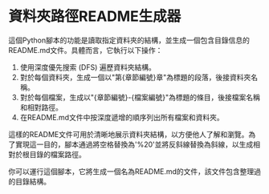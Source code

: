 # 資料夾路徑README生成器

這個Python腳本的功能是讀取指定資料夾的結構，並生成一個包含目錄信息的README.md文件。具體而言，它執行以下操作：

1. 使用深度優先搜索 (DFS) 遍歷資料夾結構。
2. 對於每個資料夾，生成一個以"第{章節編號}章"為標題的段落，後接資料夾名稱。
3. 對於每個檔案，生成以"{章節編號}-{檔案編號}"為標題的條目，後接檔案名稱和相對路徑。
4. 在README.md文件中按深度遞增的順序列出所有檔案和資料夾。

這樣的README文件可用於清晰地展示資料夾結構，以方便他人了解和瀏覽。為了實現這一目的，腳本通過將空格替換為'%20'並將反斜線替換為斜線，以生成相對於根目錄的檔案路徑。

你可以運行這個腳本，它將生成一個名為README.md的文件，該文件包含整理過的目錄結構。
